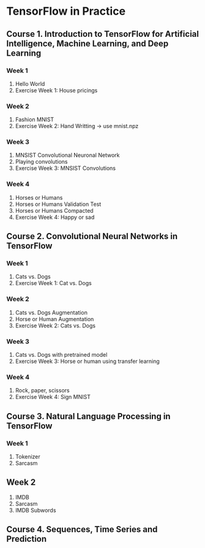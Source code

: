 # TensorFlow in Practice

## Course 1.  Introduction to TensorFlow for Artificial Intelligence, Machine Learning, and Deep Learning

### Week 1
1. Hello World
2. Exercise Week 1: House pricings

### Week 2
1. Fashion MNIST
2. Exercise Week 2: Hand Writting -> use mnist.npz

### Week 3
1. MNSIST Convolutional Neuronal Network
2. Playing convolutions
3. Exercise Week 3: MNSIST Convolutions

### Week 4
1. Horses or Humans
2. Horses or Humans Validation Test
3. Horses or Humans Compacted
4. Exercise Week 4: Happy or sad

## Course 2. Convolutional Neural Networks in TensorFlow

### Week 1
1. Cats vs. Dogs
2. Exercise Week 1: Cat vs. Dogs

### Week 2
1. Cats vs. Dogs Augmentation
2. Horse or Human Augmentation
3. Exercise Week 2: Cats vs. Dogs

### Week 3
1. Cats vs. Dogs with pretrained model
2. Exercise Week 3: Horse or human using transfer learning

### Week 4
1. Rock, paper, scissors
2. Exercise Week 4: Sign MNIST

## Course 3. Natural Language Processing in TensorFlow

### Week 1
1. Tokenizer
2. Sarcasm

## Week 2
1. IMDB
2. Sarcasm
3. IMDB Subwords

## Course 4. Sequences, Time Series and Prediction